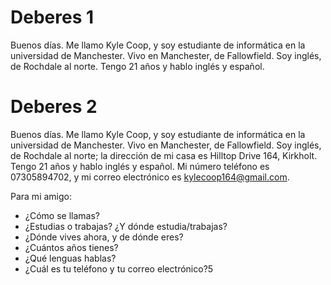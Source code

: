 # Deberes 1
Buenos días. Me llamo Kyle Coop, y soy estudiante de informática en la universidad de Manchester. Vivo en Manchester, de Fallowfield. Soy inglés, de Rochdale al norte. Tengo 21 años y hablo inglés y español.

# Deberes 2
Buenos días. Me llamo Kyle Coop, y soy estudiante de informática en la universidad de Manchester. Vivo en Manchester, de Fallowfield. Soy inglés, de Rochdale al norte; la dirección de mi casa es Hilltop Drive 164, Kirkholt. Tengo 21 años y hablo inglés y español. Mi número teléfono es 07305894702, y mi correo electrónico es kylecoop164@gmail.com.

Para mi amigo:
- ¿Cómo se llamas?
- ¿Estudias o trabajas? ¿Y dónde estudia/trabajas? 
- ¿Dónde vives ahora, y de dónde eres? 
- ¿Cuántos años tienes?
- ¿Qué lenguas hablas?
- ¿Cuál es tu teléfono y tu correo electrónico?5